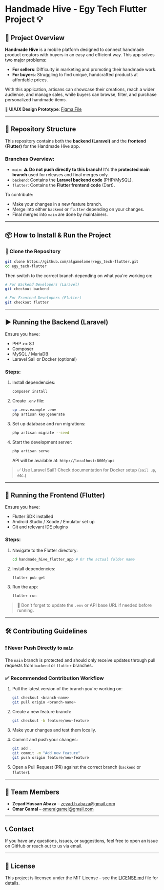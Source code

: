 # Handmade Hive - Egy Tech Flutter Project 💡

## 🧾 Project Overview

**Handmade Hive** is a mobile platform designed to connect handmade product creators with buyers in an easy and efficient way. This app solves two major problems:
- **For sellers**: Difficulty in marketing and promoting their handmade work.
- **For buyers**: Struggling to find unique, handcrafted products at affordable prices.

With this application, artisans can showcase their creations, reach a wider audience, and manage sales, while buyers can browse, filter, and purchase personalized handmade items.

🔗 **UI/UX Design Prototype**: [Figma File](https://www.figma.com/design/tS4CHRDGdDVWxxklB7e6aa/Handmade-Hive-Prototype-(Copy)?node-id=1-2117&t=NA1DrAdoZQY826Rc-0)

---

## 🧩 Repository Structure

This repository contains both the **backend (Laravel)** and the **frontend (Flutter)** for the Handmade Hive app.

### Branches Overview:

- `main`: ⚠️ **Do not push directly to this branch!** It's the **protected main branch** used for releases and final merges only.
- `backend`: Contains the **Laravel backend code** (PHP/MySQL).
- `flutter`: Contains the **Flutter frontend code** (Dart).
  
To contribute:
- Make your changes in a new feature branch.
- Merge into either `backend` or `flutter` depending on your changes.
- Final merges into `main` are done by maintainers.

---

## 📦 How to Install & Run the Project

### 🔁 Clone the Repository

```bash
git clone https://github.com/algamelomer/egy_tech-flutter.git
cd egy_tech-flutter
```

Then switch to the correct branch depending on what you're working on:

```bash
# For Backend Developers (Laravel)
git checkout backend

# For Frontend Developers (Flutter)
git checkout flutter
```

---

## ▶️ Running the Backend (Laravel)

Ensure you have:
- PHP >= 8.1
- Composer
- MySQL / MariaDB
- Laravel Sail or Docker (optional)

### Steps:

1. Install dependencies:
   ```bash
   composer install
   ```

2. Create `.env` file:
   ```bash
   cp .env.example .env
   php artisan key:generate
   ```

3. Set up database and run migrations:
   ```bash
   php artisan migrate --seed
   ```

4. Start the development server:
   ```bash
   php artisan serve
   ```
   API will be available at: `http://localhost:8000/api`

> ✅ Use Laravel Sail? Check documentation for Docker setup (`sail up`, etc.)

---

## 📱 Running the Frontend (Flutter)

Ensure you have:
- Flutter SDK installed
- Android Studio / Xcode / Emulator set up
- Git and relevant IDE plugins

### Steps:

1. Navigate to the Flutter directory:
   ```bash
   cd handmade_hive_flutter_app # Or the actual folder name
   ```

2. Install dependencies:
   ```bash
   flutter pub get
   ```

3. Run the app:
   ```bash
   flutter run
   ```

> 📌 Don't forget to update the `.env` or API base URL if needed before running.

---

## 🛠️ Contributing Guidelines

### ❗ Never Push Directly to `main`

The `main` branch is protected and should only receive updates through pull requests from `backend` or `flutter` branches.

### ✅ Recommended Contribution Workflow

1. Pull the latest version of the branch you're working on:
   ```bash
   git checkout <branch-name>
   git pull origin <branch-name>
   ```

2. Create a new feature branch:
   ```bash
   git checkout -b feature/new-feature
   ```

3. Make your changes and test them locally.

4. Commit and push your changes:
   ```bash
   git add .
   git commit -m "Add new feature"
   git push origin feature/new-feature
   ```

5. Open a Pull Request (PR) against the correct branch (`backend` or `flutter`).

---

## 👥 Team Members

- **Zeyad Hassan Abaza** – zeyad.h.abaza@gmail.com
- **Omar Gamal** – omeralgamel@gmail.com

---

## 📞 Contact

If you have any questions, issues, or suggestions, feel free to open an issue on GitHub or reach out to us via email.

---

## 📜 License

This project is licensed under the MIT License – see the [LICENSE.md](LICENSE.md) file for details.

